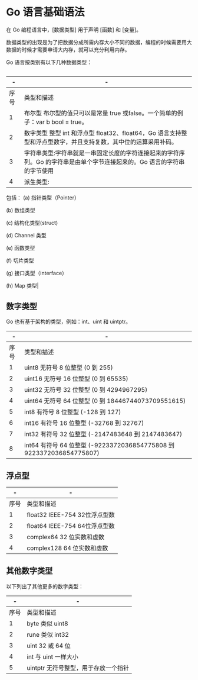 # Go 语言基础语法

在 Go 编程语言中，[数据类型] 用于声明 [函数] 和 [变量]。

数据类型的出现是为了把数据分成所需内存大小不同的数据，编程的时候需要用大数据的时候才需要申请大内存，就可以充分利用内存。

Go 语言按类别有以下几种数据类型：



## 
|-|-|
|-|-|
|序 号 |	类型和描述|
|1	|布尔型 布尔型的值只可以是常量 true 或false。一个简单的例子：var b bool = true。|
|2	|数字类型   整型 int 和浮点型 float32、float64，Go 语言支持整型和浮点型数字，并且支持复数，其中位的运算采用补码。|
|3	|字符串类型:字符串就是一串固定长度的字符连接起来的字符序列。Go 的字符串是由单个字节连接起来的。Go 语言的字符串的字节使用 |UTF-8 编码标识 Unicode 文本。|
|4	|派生类型:
包括：
(a) 指针类型（Pointer）

(b) 数组类型

(c) 结构化类型(struct)

(d) Channel 类型

(e) 函数类型

(f) 切片类型

(g) 接口类型（interface）

(h) Map 类型|

## 数字类型
Go 也有基于架构的类型，例如：int、uint 和 uintptr。

|-|-|
|-|-|
|序号	|类型和描述|
|1|	uint8   无符号 8 位整型 (0 到 255)|
|2|	uint16  无符号 16 位整型 (0 到 65535)|
|3|	uint32  无符号 32 位整型 (0 到 4294967295)|
|4	|uint64 无符号 64 位整型 (0 到 18446744073709551615)|
|5|	int8    有符号 8 位整型 (-128 到 127)|
|6|	int16   有符号 16 位整型 (-32768 到 32767)|
|7|	int32   有符号 32 位整型 (-2147483648 到 2147483647)|
|8|	int64   有符号 64 位整型 (-9223372036854775808 到 9223372036854775807)|

## 浮点型
|-|-|
|-|-|
|序号	|类型和描述|
|1	|float32    IEEE-754 32位浮点型数|
|2	|float64    IEEE-754 64位浮点型数|
|3	|complex64  32 位实数和虚数|
|4	|complex128 64 位实数和虚数|

## 其他数字类型
以下列出了其他更多的数字类型：

|-|-|
|-|-|
|序号	|类型和描述|
|1	|byte 类似 uint8|
|2	|rune   类似 int32|
|3	|uint   32 或 64 位|
|4	|int    与 uint 一样大小|
|5	|uintptr    无符号整型，用于存放一个指针|
